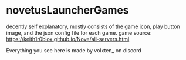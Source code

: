 # novetusLauncherGames
decently self explanatory, mostly consists of the game icon, play button image, and the json config file for each game. 
game source: https://keith1r0blox.github.io/Nove/all-servers.html

Everything you see here is made by volxten_ on discord
